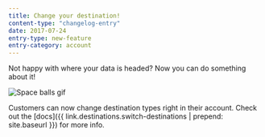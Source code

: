 ```yaml
---
title: Change your destination!
content-type: "changelog-entry"
date: 2017-07-24
entry-type: new-feature
entry-category: account
---
```


Not happy with where your data is headed? Now you can do something about it!

![Space balls gif](https://media.giphy.com/media/TCDHJPxeWgTsY/giphy.gif)

Customers can now change destination types right in their account. Check out the [docs]({{ link.destinations.switch-destinations | prepend: site.baseurl }}) for more info.
